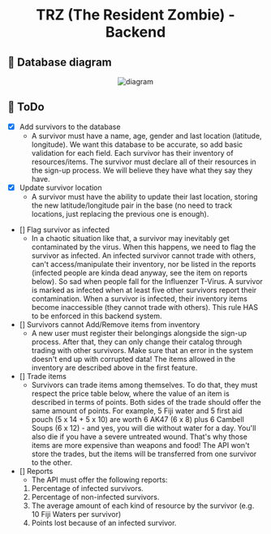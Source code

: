<h1 align="center">
  TRZ (The Resident Zombie) - Backend
</h1>

## :mag_right: Database diagram

<p align="center">
  <img alt="diagram" src="https://user-images.githubusercontent.com/40550247/112885226-e1ab4180-90a6-11eb-8576-0743b3b74fc0.png" />
</p>

## :dart: ToDo
  - [x] Add survivors to the database
    - A survivor must have a name, age, gender and last location (latitude, longitude). We want this database to be accurate, so add basic validation for each field. Each survivor has their inventory of resources/items. The survivor must declare all of their resources in the sign-up process. We will believe they have what they say they have. 
  - [x] Update survivor location
    - A survivor must have the ability to update their last location, storing the new latitude/longitude pair in the base (no need to track locations, just replacing the previous one is enough).
  - [] Flag survivor as infected
    - In a chaotic situation like that, a survivor may inevitably get contaminated by the virus. When this happens, we need to flag the survivor as infected. An infected survivor cannot trade with others, can't access/manipulate their inventory, nor be listed in the reports (infected people are kinda dead anyway, see the item on reports below). So sad when people fall for the Influenzer T-Virus.
    A survivor is marked as infected when at least five other survivors report their contamination. When a survivor is infected, their inventory items become inaccessible (they cannot trade with others). This rule HAS to be enforced in this backend system.
  - [] Survivors cannot Add/Remove items from inventory
    - A new user must register their belongings alongside the sign-up process. After that, they can only change their catalog through trading with other survivors. Make sure that an error in the system doesn't end up with corrupted data! The items allowed in the inventory are described above in the first feature.
  - [] Trade items
    - Survivors can trade items among themselves. To do that, they must respect the price table below, where the value of an item is described in terms of points. Both sides of the trade should offer the same amount of points. For example, 5 Fiji water and 5 first aid pouch (5 x 14 + 5 x 10) are worth 6 AK47 (6 x 8) plus 6 Cambell Soups (6 x 12) - and yes, you will die without water for a day. You'll also die if you have a severe untreated wound. That's why those items are more expensive than weapons and food! The API won't store the trades, but the items will be transferred from one survivor to the other.
  - [] Reports
    - The API must offer the following reports:
    1. Percentage of infected survivors.
    1. Percentage of non-infected survivors.
    3. The average amount of each kind of resource by the survivor (e.g. 10 Fiji Waters per survivor)
    4. Points lost because of an infected survivor.
